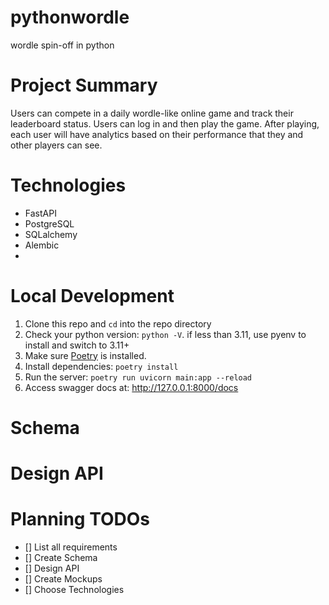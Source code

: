 # pythonwordle
wordle spin-off in python

# Project Summary
Users can compete in a daily wordle-like online game and track their leaderboard status. Users can log in and then play the game. After playing, each user will have analytics based on their performance that they and other players can see. 

# Technologies
- FastAPI
- PostgreSQL
- SQLalchemy
- Alembic
- 

# Local Development
1. Clone this repo and `cd` into the repo directory
2. Check your python version: `python -V`. if less than 3.11, use pyenv to install and switch to 3.11+
3. Make sure [Poetry](https://python-poetry.org/docs/1.2/basic-usage/) is installed.
4. Install dependencies: `poetry install`
5. Run the server: `poetry run uvicorn main:app --reload`
6. Access swagger docs at: http://127.0.0.1:8000/docs

# Schema

# Design API

# Planning TODOs
- [] List all requirements
- [] Create Schema
- [] Design API
- [] Create Mockups
- [] Choose Technologies
